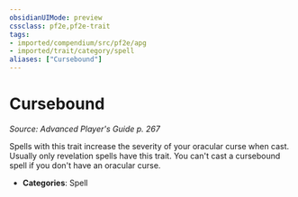 ```yaml
---
obsidianUIMode: preview
cssclass: pf2e,pf2e-trait
tags:
- imported/compendium/src/pf2e/apg
- imported/trait/category/spell
aliases: ["Cursebound"]
---
```

# Cursebound  
*Source: Advanced Player's Guide p. 267*  

Spells with this trait increase the severity of your oracular curse when cast. Usually only revelation spells have this trait. You can't cast a cursebound spell if you don't have an oracular curse.

- **Categories**: Spell